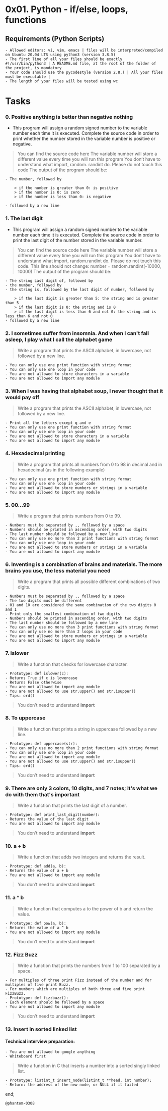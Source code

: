 # 0x01. Python - if/else, loops, functions

## Requirements (Python Scripts)

	- Allowed editors: vi, vim, emacs | files will be interpreted/compiled on Ubuntu 20.04 LTS using python3 (version 3.8.5)
	- The first line of all your files should be exactly #!/usr/bin/python3 | A README.md file, at the root of the folder of the project, is mandatory
	- Your code should use the pycodestyle (version 2.8.) | All your files must be executable | 
	- The length of your files will be tested using wc

# Tasks

### 0. Positive anything is better than negative nothing

- This program will assign a random signed number to the variable number each time it is executed. Complete the source code in order to print whether the number stored in the variable number is positive or negative.

> You can find the source code here
> The variable number will store a different value every time you will run this program
> You don’t have to understand what import, random. randint do. Please do not touch this code
> The output of the program should be:

	- The number, followed by

		> if the number is greater than 0: is positive
		> if the number is 0: is zero
		> if the number is less than 0: is negative

	- followed by a new line

### 1. The last digit

- This program will assign a random signed number to the variable number each time it is executed. Complete the source code in order to print the last digit of the number stored in the variable number.

> You can find the source code here
> The variable number will store a different value every time you will run this program
> You don’t have to understand what import, random.randint do. Please do not touch this code. This line should not change: number = random.randint(-10000, 10000)
> The output of the program should be:

	- The string Last digit of, followed by
	- the number, followed by
	- the string is, followed by the last digit of number, followed by

		> if the last digit is greater than 5: the string and is greater than 5
		> if the last digit is 0: the string and is 0
		> if the last digit is less than 6 and not 0: the string and is less than 6 and not 0
	- followed by a new line

### 2. I sometimes suffer from insomnia. And when I can't fall asleep, I play what I call the alphabet game

> Write a program that prints the ASCII alphabet, in lowercase, not followed by a new line.

	- You can only use one print function with string format
	- You can only use one loop in your code
	- You are not allowed to store characters in a variable
	- You are not allowed to import any module

### 3. When I was having that alphabet soup, I never thought that it would pay off

> Write a program that prints the ASCII alphabet, in lowercase, not followed by a new line.

	- Print all the letters except q and e
	- You can only use one print function with string format
	- You can only use one loop in your code
	- You are not allowed to store characters in a variable
	- You are not allowed to import any module

### 4. Hexadecimal printing

> Write a program that prints all numbers from 0 to 98 in decimal and in hexadecimal (as in the following example)

	- You can only use one print function with string format
	- You can only use one loop in your code
	- You are not allowed to store numbers or strings in a variable
	- You are not allowed to import any module

### 5. 00...99

> Write a program that prints numbers from 0 to 99.

	- Numbers must be separated by ,, followed by a space
	- Numbers should be printed in ascending order, with two digits
	- The last number should be followed by a new line
	- You can only use no more than 2 print functions with string format
	- You can only use one loop in your code
	- You are not allowed to store numbers or strings in a variable
	- You are not allowed to import any module

### 6. Inventing is a combination of brains and materials. The more brains you use, the less material you need

> Write a program that prints all possible different combinations of two digits.

	- Numbers must be separated by ,, followed by a space
	- The two digits must be different
	- 01 and 10 are considered the same combination of the two digits 0 and 1
	- Print only the smallest combination of two digits
	- Numbers should be printed in ascending order, with two digits
	- The last number should be followed by a new line
	- You can only use no more than 3 print functions with string format
	- You can only use no more than 2 loops in your code
	- You are not allowed to store numbers or strings in a variable
	- You are not allowed to import any module

### 7. islower

> Write a function that checks for lowercase character.

	- Prototype: def islower(c):
	- Returns True if c is lowercase
	- Returns False otherwise
	- You are not allowed to import any module
	- You are not allowed to use str.upper() and str.isupper()
	- Tips: ord()

> You don’t need to understand __import__

### 8. To uppercase

> Write a function that prints a string in uppercase followed by a new line.

	- Prototype: def uppercase(str):
	- You can only use no more than 2 print functions with string format
	- You can only use one loop in your code
	- You are not allowed to import any module
	- You are not allowed to use str.upper() and str.isupper()
	- Tips: ord()

> You don’t need to understand __import__

### 9. There are only 3 colors, 10 digits, and 7 notes; it's what we do with them that's important

> Write a function that prints the last digit of a number.

	- Prototype: def print_last_digit(number):
	- Returns the value of the last digit
	- You are not allowed to import any module

> You don’t need to understand __import__

### 10. a + b

> Write a function that adds two integers and returns the result.

	- Prototype: def add(a, b):
	- Returns the value of a + b
	- You are not allowed to import any module

> You don’t need to understand __import__

### 11. a ^ b

> Write a function that computes a to the power of b and return the value.

	- Prototype: def pow(a, b):
	- Returns the value of a ^ b
	- You are not allowed to import any module

> You don’t need to understand __import__

### 12. Fizz Buzz

> Write a function that prints the numbers from 1 to 100 separated by a space.

	- For multiples of three print Fizz instead of the number and for multiples of five print Buzz.
	- For numbers which are multiples of both three and five print FizzBuzz.
	- Prototype: def fizzbuzz():
	- Each element should be followed by a space
	- You are not allowed to import any module

> You don’t need to understand __import__

### 13. Insert in sorted linked list

#### Technical interview preparation:

	- You are not allowed to google anything
	- Whiteboard first

> Write a function in C that inserts a number into a sorted singly linked list.

	- Prototype: listint_t insert_node(listint_t **head, int number);
	- Return: the address of the new node, or NULL if it failed


end; 

	@phantom-0308
